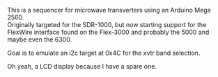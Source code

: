 This is a sequencer for microwave transverters using an Arduino Mega 2560.  
Originally targeted for the SDR-1000, but now starting support for the 
FlexWire interface found on the Flex-3000 and probably the 5000 and maybe
even the 6300.

Goal is to emulate an i2c target at 0x4C for the xvtr band selection.

Oh yeah, a LCD display because I have a spare one.
